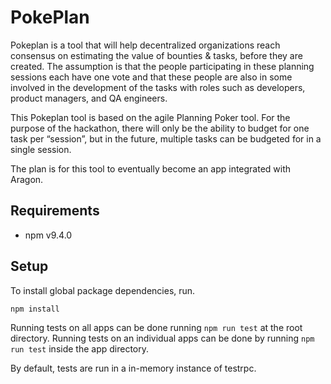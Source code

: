 # PokePlan

Pokeplan is a tool that will help decentralized organizations reach consensus on estimating the value of bounties & tasks, before they are created. The assumption is that the people participating in these planning sessions each have one vote and that these people are also in some involved in the development of the tasks with roles such as developers, product managers, and QA engineers.

This Pokeplan tool is based on the agile Planning Poker tool. For the purpose of the hackathon, there will only be the ability to budget for one task per “session”, but in the future, multiple tasks can be budgeted for in a single session.

The plan is for this tool to eventually become an app integrated with Aragon.

## Requirements
* npm v9.4.0

## Setup

To install global package dependencies, run.

```
npm install
```

Running tests on all apps can be done running `npm run test` at the root directory. Running tests on an individual apps can be done by running `npm run test` inside the app directory.

By default, tests are run in a in-memory instance of testrpc.
